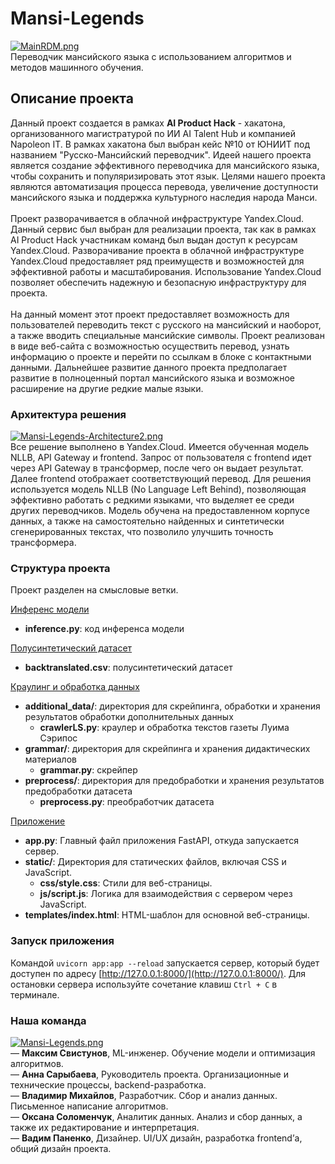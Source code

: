 # Mansi-Legends
[![MainRDM.png](https://i.postimg.cc/CM63n7kr/MainRDM.png)](https://postimg.cc/xqMxWKsL)
<br>Переводчик мансийского языка с использованием алгоритмов и методов машинного обучения.
## Описание проекта
Данный проект создается в рамках <b>AI Product Hack</b> - хакатона, организованного магистратурой по ИИ AI Talent Hub и компанией Napoleon IT. В рамках хакатона был выбран кейс №10 от ЮНИИТ под названием "Русско-Мансийский переводчик". Идеей нашего проекта является создание эффективного переводчика для мансийского языка, чтобы сохранить и популяризировать этот язык. Целями нашего проекта являются автоматизация процесса перевода, увеличение доступности мансийского языка и поддержка культурного наследия народа Манси. 
<br><br>Проект разворачивается в облачной инфраструктуре Yandex.Cloud. Данный сервис был выбран для реализации проекта, так как в рамках AI Product Hack участникам команд был выдан доступ к ресурсам Yandex.Cloud. Разворачивание проекта в облачной инфраструктуре Yandex.Cloud предоставляет ряд преимуществ и возможностей для эффективной работы и масштабирования. Использование Yandex.Cloud позволяет обеспечить надежную и безопасную инфраструктуру для проекта.
<br><br>На данный момент этот проект предоставляет возможность для пользователей переводить текст с русского на мансийский и наоборот, а также вводить специальные мансийские символы. Проект реализован в виде веб-сайта с возможностью осуществить перевод, узнать информацию о проекте и перейти по ссылкам в блоке с контактными данными. Дальнейшее развитие данного проекта предполагает развитие в полноценный портал мансийского языка и возможное расширение на другие редкие малые языки.
### Архитектура решения
[![Mansi-Legends-Architecture2.png](https://i.postimg.cc/T1tJxp3Z/Mansi-Legends-Architecture2.png)](https://postimg.cc/bS2tHYbT)
<br>Все решение выполнено в Yandex.Cloud. Имеется обученная модель NLLB, API Gateway и frontend. Запрос от пользователя с frontend идет через API Gateway в трансформер, после чего он выдает результат. Далее frontend отображает соответствующий перевод. Для решения используется модель NLLB (No Language Left Behind), позволяющая эффективно работать с редкими языками, что выделяет ее среди других переводчиков. Модель обучена на предоставленном корпусе данных, а также на самостоятельно найденных и синтетически сгенерированных текстах, что позволило улучшить точность трансформера.
### Структура проекта
Проект разделен на смысловые ветки.

[Инференс модели](https://github.com/anyasarybaeva/Mansi-Legends/tree/12)
- **inference.py**: код инференса модели

[Полусинтетический датасет](https://github.com/anyasarybaeva/Mansi-Legends/tree/36)
- **backtranslated.csv**: полусинтетический датасет

[Краулинг и обработка данных](https://github.com/anyasarybaeva/Mansi-Legends/tree/feature/4)
- **additional_data/**: директория для скрейпинга, обработки и хранения результатов обработки дополнительных данных
  - **crawlerLS.py**: краулер и обработка текстов газеты Луима Сэрипос
- **grammar/**:  директория для скрейпинга и хранения дидактических материалов
  - **grammar.py**: скрейпер
- **preprocess/**: директория для предобработки и хранения результатов предобработки датасета
  - **preprocess.py**: преобработчик датасета

[Приложение](https://github.com/anyasarybaeva/Mansi-Legends/tree/feature/app)
- **app.py**: Главный файл приложения FastAPI, откуда запускается сервер.
- **static/**: Директория для статических файлов, включая CSS и JavaScript.
  - **css/style.css**: Стили для веб-страницы.
  - **js/script.js**: Логика для взаимодействия с сервером через JavaScript.
- **templates/index.html**: HTML-шаблон для основной веб-страницы.
### Запуск приложения
Командой `uvicorn app:app --reload` запускается сервер, который будет доступен по адресу [http://127.0.0.1:8000/](http://127.0.0.1:8000/).
Для остановки сервера используйте сочетание клавиш `Ctrl + C` в терминале.

### Наша команда
[![Mansi-Legends.png](https://i.postimg.cc/wTc9PvMY/Mansi-Legends.png)](https://postimg.cc/1fXxVyDv)
<br>— <b>Максим Свистунов</b>, ML-инженер. Обучение модели и оптимизация алгоритмов.
<br>— <b>Анна Сарыбаева</b>, Руководитель проекта. Организационные и технические процессы, backend-разработка.
<br>— <b>Владимир Михайлов</b>, Разработчик. Сбор и анализ данных. Письменное написание алгоритмов.
<br>— <b>Оксана Соломенчук</b>, Аналитик данных. Анализ и сбор данных, а также их редактирование и интерпретация.
<br>— <b>Вадим Паненко</b>, Дизайнер. UI/UX дизайн, разработка frontend’а, общий дизайн проекта.
